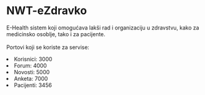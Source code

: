 # NWT-eZdravko
E-Health sistem koji omogućava lakši rad i organizaciju u zdravstvu, kako za medicinsko osoblje, tako i za pacijente.
<br/><br/>
Portovi koji se koriste za servise:
<list>
  <li>Korisnici: 3000</li>
  <li>Forum: 4000</li>
  <li>Novosti: 5000</li>
  <li>Anketa: 7000</li>  
  <li>Pacijenti: 3456</li>  
</list>
